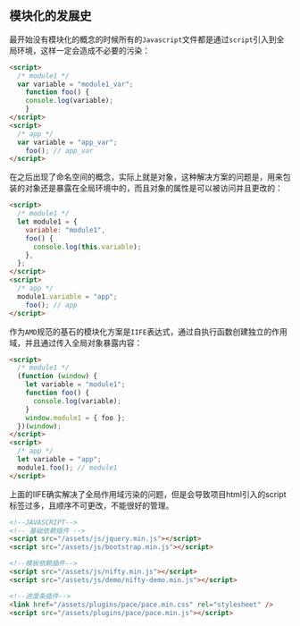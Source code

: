 ## 模块化的发展史

最开始没有模块化的概念的时候所有的`Javascript`文件都是通过`script`引入到全局环境，这样一定会造成不必要的污染：

```html
<script>
  /* module1 */
  var variable = "module1_var";
	function foo() {
  	console.log(variable);
	}
</script>
<script>
  /* app */
  var variable = "app_var";
	foo(); // app_var
</script>
```

在之后出现了命名空间的概念，实际上就是对象，这种解决方案的问题是，用来包装的对象还是暴露在全局环境中的，而且对象的属性是可以被访问并且更改的：

```html
<script>
  /* module1 */
  let module1 = {
    variable: "module1",
    foo() {
      console.log(this.variable);
    },
  };
</script>
<script>
  /* app */
  module1.variable = "app";
	foo(); // app
</script>
```

作为`AMD`规范的基石的模块化方案是`IIFE`表达式，通过自执行函数创建独立的作用域，并且通过传入全局对象暴露内容：

```html
<script>
  /* module1 */
  (function (window) {
    let variable = "module1";
    function foo() {
      console.log(variable);
    }
    window.module1 = { foo };
  })(window);
</script>
<script>
  /* app */
  let variable = "app";
  module1.foo(); // module1
</script>
```

上面的IIFE确实解决了全局作用域污染的问题，但是会导致项目html引入的script标签过多，且顺序不可更改，不能很好的管理。

```html
<!--JAVASCRIPT-->
<!-- 基础依赖插件 -->
<script src="/assets/js/jquery.min.js"></script>
<script src="/assets/js/bootstrap.min.js"></script>

<!--模板依赖插件-->
<script src="/assets/js/nifty.min.js"></script>
<script src="/assets/js/demo/nifty-demo.min.js"></script>

<!--进度条插件-->
<link href="/assets/plugins/pace/pace.min.css" rel="stylesheet" />
<script src="/assets/plugins/pace/pace.min.js"></script>
```

